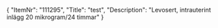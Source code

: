 {
  "ItemNr": "111295",
  "Title": "test",
  "Description": "Levosert, intrauterint inlägg 20 mikrogram/24 timmar"
}